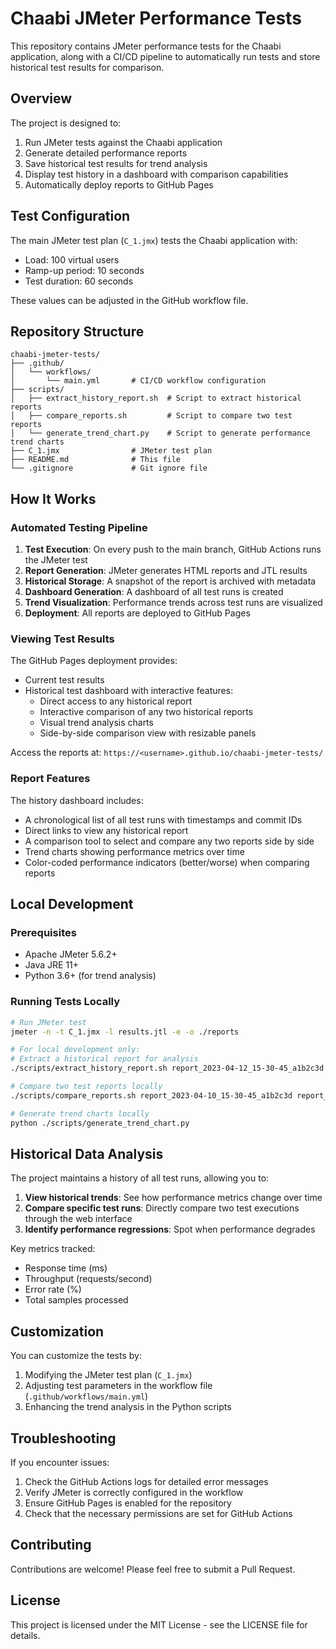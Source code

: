 # Chaabi JMeter Performance Tests

This repository contains JMeter performance tests for the Chaabi application, along with a CI/CD pipeline to automatically run tests and store historical test results for comparison.

## Overview

The project is designed to:

1. Run JMeter tests against the Chaabi application
2. Generate detailed performance reports
3. Save historical test results for trend analysis
4. Display test history in a dashboard with comparison capabilities
5. Automatically deploy reports to GitHub Pages

## Test Configuration

The main JMeter test plan (`C_1.jmx`) tests the Chaabi application with:
- Load: 100 virtual users
- Ramp-up period: 10 seconds
- Test duration: 60 seconds

These values can be adjusted in the GitHub workflow file.

## Repository Structure

```
chaabi-jmeter-tests/
├── .github/
│   └── workflows/
│       └── main.yml       # CI/CD workflow configuration
├── scripts/
│   ├── extract_history_report.sh  # Script to extract historical reports
│   ├── compare_reports.sh         # Script to compare two test reports
│   └── generate_trend_chart.py    # Script to generate performance trend charts
├── C_1.jmx                # JMeter test plan
├── README.md              # This file
└── .gitignore             # Git ignore file
```

## How It Works

### Automated Testing Pipeline

1. **Test Execution**: On every push to the main branch, GitHub Actions runs the JMeter test
2. **Report Generation**: JMeter generates HTML reports and JTL results
3. **Historical Storage**: A snapshot of the report is archived with metadata
4. **Dashboard Generation**: A dashboard of all test runs is created
5. **Trend Visualization**: Performance trends across test runs are visualized
6. **Deployment**: All reports are deployed to GitHub Pages

### Viewing Test Results

The GitHub Pages deployment provides:
- Current test results
- Historical test dashboard with interactive features:
  - Direct access to any historical report
  - Interactive comparison of any two historical reports
  - Visual trend analysis charts
  - Side-by-side comparison view with resizable panels

Access the reports at: `https://<username>.github.io/chaabi-jmeter-tests/`

### Report Features

The history dashboard includes:
- A chronological list of all test runs with timestamps and commit IDs
- Direct links to view any historical report
- A comparison tool to select and compare any two reports side by side
- Trend charts showing performance metrics over time
- Color-coded performance indicators (better/worse) when comparing reports

## Local Development

### Prerequisites

- Apache JMeter 5.6.2+
- Java JRE 11+
- Python 3.6+ (for trend analysis)

### Running Tests Locally

```bash
# Run JMeter test
jmeter -n -t C_1.jmx -l results.jtl -e -o ./reports

# For local development only:
# Extract a historical report for analysis
./scripts/extract_history_report.sh report_2023-04-12_15-30-45_a1b2c3d

# Compare two test reports locally
./scripts/compare_reports.sh report_2023-04-10_15-30-45_a1b2c3d report_2023-04-12_16-45-30_e5f6g7h

# Generate trend charts locally
python ./scripts/generate_trend_chart.py
```

## Historical Data Analysis

The project maintains a history of all test runs, allowing you to:

1. **View historical trends**: See how performance metrics change over time
2. **Compare specific test runs**: Directly compare two test executions through the web interface
3. **Identify performance regressions**: Spot when performance degrades

Key metrics tracked:
- Response time (ms)
- Throughput (requests/second)
- Error rate (%)
- Total samples processed

## Customization

You can customize the tests by:

1. Modifying the JMeter test plan (`C_1.jmx`)
2. Adjusting test parameters in the workflow file (`.github/workflows/main.yml`)
3. Enhancing the trend analysis in the Python scripts

## Troubleshooting

If you encounter issues:

1. Check the GitHub Actions logs for detailed error messages
2. Verify JMeter is correctly configured in the workflow
3. Ensure GitHub Pages is enabled for the repository
4. Check that the necessary permissions are set for GitHub Actions

## Contributing

Contributions are welcome! Please feel free to submit a Pull Request.

## License

This project is licensed under the MIT License - see the LICENSE file for details.

